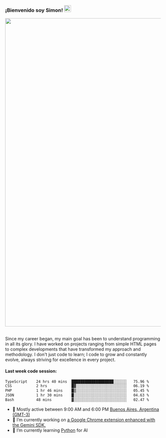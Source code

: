 <h3 align="flex-start"><b>¡Bienvenido soy Simon!&nbsp;</b><img src="https://media.giphy.com/media/hvRJCLFzcasrR4ia7z/giphy.gif" width="22"></h3>

<section>
  <img src="https://raw.githubusercontent.com/saadeghi/saadeghi/master/dino.gif" width="1000">
</section>

<br>
<p>Since my career began, my main goal has been to understand programming in all its glory. I have worked on projects ranging from simple HTML pages to complex developments that have transformed my approach and methodology. I don't just code to learn; I code to grow and constantly evolve, always striving for excellence in every project.</p>

<h4><b>Last week code session: </b></h4>

<!--START_SECTION:waka-->

```txt
TypeScript    24 hrs 40 mins  ███████████████████░░░░░░   75.96 %
CSS           2 hrs           █▓░░░░░░░░░░░░░░░░░░░░░░░   06.19 %
PHP           1 hr 46 mins    █▒░░░░░░░░░░░░░░░░░░░░░░░   05.45 %
JSON          1 hr 30 mins    █░░░░░░░░░░░░░░░░░░░░░░░░   04.63 %
Bash          48 mins         ▓░░░░░░░░░░░░░░░░░░░░░░░░   02.47 %
```

<!--END_SECTION:waka-->

- 🚩 Mostly active between 9:00 AM and 6:00 PM <a href="https://onlinealarmkur.com/world/es/">Buenos Aires, Argentina (GMT-3)</a>
- 👷 I’m currently working on <a href="https://github.com/snapverse/gemini-snippet-monorepo">a Google Chrome extension enhanced with the Gemini SDK.</a>
- 🐍 I’m currently learning <a href="https://www.reddit.com/r/ProgrammerHumor/comments/jgl84v/you_should_switch_to_python/?rdt=44019">Python</a> for AI
